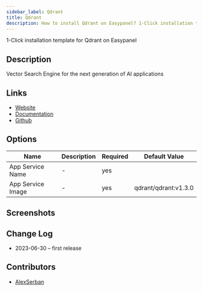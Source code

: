 ```yaml
---
sidebar_label: Qdrant
title: Qdrant
description: How to install Qdrant on Easypanel? 1-Click installation template for Qdrant on Easypanel
---
```


<!-- generated -->

1-Click installation template for Qdrant on Easypanel

## Description

Vector Search Engine for the next generation of AI applications

## Links

- [Website](https://qdrant.tech/)
- [Documentation](https://qdrant.tech/documentation/)
- [Github](https://github.com/qdrant/qdrant)

## Options

Name | Description | Required | Default Value
-|-|-|-
App Service Name | - | yes | 
App Service Image | - | yes | qdrant/qdrant:v1.3.0

## Screenshots


## Change Log

- 2023-06-30 – first release

## Contributors

- [AlexSerban](https://github.com/serban-alexandru)
